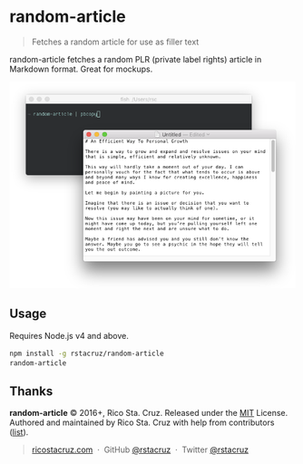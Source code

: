 # random-article

> Fetches a random article for use as filler text

random-article fetches a random PLR (private label rights) article in Markdown format. Great for mockups.

![](docs/images/screenshot.png)

## Usage

Requires Node.js v4 and above.

```sh
npm install -g rstacruz/random-article
random-article
```

## Thanks

**random-article** © 2016+, Rico Sta. Cruz. Released under the [MIT] License.<br>
Authored and maintained by Rico Sta. Cruz with help from contributors ([list][contributors]).

> [ricostacruz.com](http://ricostacruz.com) &nbsp;&middot;&nbsp;
> GitHub [@rstacruz](https://github.com/rstacruz) &nbsp;&middot;&nbsp;
> Twitter [@rstacruz](https://twitter.com/rstacruz)

[MIT]: http://mit-license.org/
[contributors]: http://github.com/rstacruz/random-article/contributors
